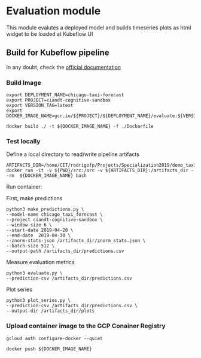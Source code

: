 # Evaluation module

This module evalutes a deployed model and builds timeseries plots as html widget to be
loaded at Kubeflow UI

## Build for Kubeflow pipeline
In any doubt, check the [official documentation](https://www.kubeflow.org/docs/gke/gcp-e2e/)


### Build Image
```
export DEPLOYMENT_NAME=chicago-taxi-forecast
export PROJECT=ciandt-cognitive-sandbox
export VERSION_TAG=latest
export DOCKER_IMAGE_NAME=gcr.io/${PROJECT}/${DEPLOYMENT_NAME}/evaluate:${VERSION_TAG}

docker build ./ -t ${DOCKER_IMAGE_NAME} -f ./Dockerfile
```

### Test locally

Define a local directory to read/write pipeline artifacts

```
ARTIFACTS_DIR=/home/CIT/rodrigofp/Projects/Specialization2019/demo_taxi/assets
docker run -it -v ${PWD}/src:/src -v ${ARTIFACTS_DIR}:/artifacts_dir --rm  ${DOCKER_IMAGE_NAME} bash
```

Run container:

First, make predictions
```
python3 make_predictions.py \
--model-name chicago_taxi_forecast \
--project ciandt-cognitive-sandbox \
--window-size 6 \
--start-date 2019-04-20 \
--end-date  2019-04-30 \
--znorm-stats-json /artifacts_dir/znorm_stats.json \
--batch-size 512 \
--output-path /artifacts_dir/predictions.csv
```

Measure evaluation metrics
```
python3 evaluate.py \
--prediction-csv /artifacts_dir/predictions.csv
```

Plot series
```
python3 plot_series.py \
--prediction-csv /artifacts_dir/predictions.csv \
--output-dir /artifacts_dir/plots
```

### Upload container image to the GCP Conainer Registry
```
gcloud auth configure-docker --quiet

docker push ${DOCKER_IMAGE_NAME}
```
